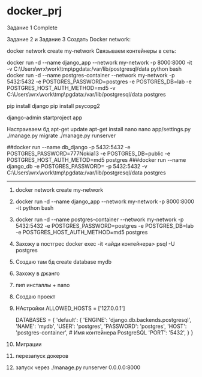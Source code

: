 # docker_prj
Задание 1
Complete

Задание 2 и Задание 3
Создать Docker network:

docker network create my-network
Связываем контейнеры в сеть:

docker run -d --name django_app --network my-network -p 8000:8000 -it -v C:\Users\wrx\work\tmp\pgdata:/var/lib/postgresql/data python bash
docker run -d --name postgres-container --network my-network -p 5432:5432 -e POSTGRES_PASSWORD=postgres -e POSTGRES_DB=lab -e POSTGRES_HOST_AUTH_METHOD=md5 -v C:\Users\wrx\work\tmp\pgdata:/var/lib/postgresql/data postgres



pip install django
pip install psycopg2

django-admin startproject app

Настраиваем бд
apt-get update
apt-get install nano
nano app/settings.py
./manage.py migrate
./manage.py runserver




##docker run --name db_django -p 5432:5432 -e POSTGRES_PASSWORD=777Nokia13 -e POSTGRES_DB=public -e POSTGRES_HOST_AUTH_METOD=md5 postgres
###docker run --name django_db -e POSTGRES_PASSWORD=<password> -p 5432:5432 -v C:\Users\wrx\work\tmp\pgdata:/var/lib/postgresql/data postgres


_______________________________________________________
1. docker network create my-network
2. docker run -d --name django_app --network my-network -p 8000:8000 -it python bash
3. docker run -d --name postgres-container --network my-network -p 5432:5432 -e POSTGRES_PASSWORD=postgres -e POSTGRES_DB=lab -e POSTGRES_HOST_AUTH_METHOD=md5 postgres
4. Захожу в постгрес docker exec -it <айди контейнера> psql -U postgres
5. Создаю там бд create database mydb
6. Захожу в джанго
7.  пип инсталлы + nano
8. Создаю проект
9. НАстройки
   ALLOWED_HOSTS = ['127.0.0.1']
   
   DATABASES = {
    'default': {
        'ENGINE': 'django.db.backends.postgresql',
        'NAME': 'mydb',
        'USER': 'postgres',
        'PASSWORD': 'postgres',
        'HOST': 'postgres-container',  # Имя контейнера PostgreSQL
        'PORT': '5432',
    }
}
12. Миграции
13. перезапуск докеров
14. запуск через ./manage.py runserver 0.0.0.0:8000



